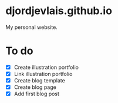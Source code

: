 # djordjevlais.github.io
My personal website.

# To do
- [x] Create illustration portfolio
- [x] Link illustration portfolio
- [x] Create blog template
- [x] Create blog page
- [x] Add first blog post
